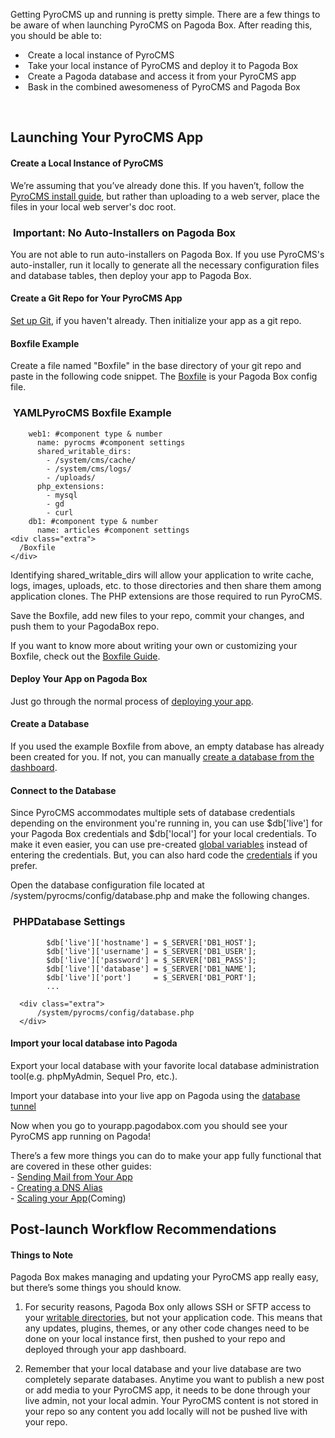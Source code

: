 <p class="active">Getting PyroCMS up and running is pretty simple. There are a few things to be aware of when launching PyroCMS on Pagoda Box. After reading this, you should be able to:</p>
<ul class="checked">
	<li>
		<span class="guides-sprite check">&nbsp;</span>Create a local instance of PyroCMS</li>
	<li>
		<span class="guides-sprite check">&nbsp;</span>Take your local instance of PyroCMS and deploy it to Pagoda Box</li>
	<li>
		<span class="guides-sprite check">&nbsp;</span>Create a Pagoda database and access it from your PyroCMS app</li>
	<li>
		<span class="guides-sprite check">&nbsp;</span>Bask in the combined awesomeness of PyroCMS and Pagoda Box</li>
</ul>
<div class="line-divider">&nbsp;</div>
<h2 id="launching-your-pyrocms-app">Launching Your PyroCMS App</h2>
<div class="justify">
  <h4 id="-create-a-local-instance-of-your-app">Create a Local Instance of PyroCMS</h4>
  <p>We&rsquo;re assuming that you&rsquo;ve already done this. If you haven&rsquo;t, follow the <a href="http://www.pyrocms.com/docs" target="_blank">PyroCMS install guide</a>, but rather than uploading to a web server, place the files in your local web server's doc root.</p>
  <h3 class="tag">
	<span class="guides-sprite w-cap">&nbsp;</span><span class="horizontal-guides-sprite white">Important: No Auto-Installers on Pagoda Box</span><span class="guides-sprite w-end-cap">&nbsp;</span></h3>
	<div class="block yellow">
		<p>You are not able to run auto-installers on Pagoda Box. If you use PyroCMS&#39;s auto-installer, run it locally to generate all the necessary configuration files and database tables, then deploy your app to Pagoda Box.</p>
	</div>
	<h4 id="-create-a-github-repo-for-your-app">Create a Git Repo for Your PyroCMS App</h4>
	<p><a href="/customer/portal/articles/202225-setting-up-git">Set up Git</a>, if you haven't already. Then initialize your app as a git repo.</p>
  <h4 id="boxfile-example">Boxfile Example</h4>
  <p>Create a file named &quot;Boxfile&quot; in the base directory of your git repo and paste in the following code snippet. The <a href="/customer/portal/articles/175475">Boxfile</a> is your Pagoda Box config file.</p>
  <h3 class="tag" id="pyrocms-example-box-file">
  <span class="guides-sprite cap">&nbsp;</span><span class="horizontal-guides-sprite title">YAML</span><span class="horizontal-guides-sprite green">PyroCMS Boxfile Example</span><span class="guides-sprite green-end-cap">&nbsp;</span></h3>
  <div class="block grey code" id="default-box-config-settings">

        web1: #component type & number
          name: pyrocms #component settings
          shared_writable_dirs:
            - /system/cms/cache/
            - /system/cms/logs/
            - /uploads/
          php_extensions:
            - mysql
            - gd
            - curl
        db1: #component type & number 
          name: articles #component settings
    <div class="extra">
      /Boxfile
    </div>
  </div>
	<p>Identifying shared_writable_dirs will allow your application to write cache, logs, images, uploads, etc. to those directories and then share them among application clones. The PHP extensions are those required to run PyroCMS</a>.</p>
	<p>Save the Boxfile, add new files to your repo, commit your changes, and push them to your PagodaBox repo.</p>
	<p>If you want to know more about writing your own or customizing your Boxfile, check out the <a href="/customer/portal/articles/175475">Boxfile Guide</a>.</p>
	<h4 id="-deploy-your-app-on-pagoda-box">Deploy Your App on Pagoda Box</h4>
	<p>Just go through the normal process of <a href="/customer/portal/articles/174146-launching-your-first-app">deploying your app</a>.</p>
	<h4 id="create-database">Create a Database</h4>
	<p>If you used the example Boxfile from above, an empty database has already been created for you. If not, you can manually <a href="/customer/portal/articles/175426-creating-a-database#creating-db-through-dashboard">create a database from the dashboard</a>.</p>
  <h4 id="connect-database">Connect to the Database</h4>
  <p>Since PyroCMS accommodates multiple sets of database credentials depending on the environment you're running in, you can use $db['live'] for your Pagoda Box credentials and $db['local'] for your local credentials. To make it even easier, you can use pre-created <a href="/customer/portal/articles/175470">global variables</a> instead of entering the credentials. But, you can also hard code the <a href="/customer/portal/articles/175426-creating-a-database#-connecting-to-your-db">credentials</a> if you prefer.</p>
  <p>Open the database configuration file located at /system/pyrocms/config/database.php and make the following changes.</p>
  <h3 id="database-settings" class="tag"><span class="guides-sprite cap">&nbsp;</span><span class="horizontal-guides-sprite title">PHP</span><span class="horizontal-guides-sprite green">Database Settings</span><span class="guides-sprite green-end-cap"></span></h3>
  <div class="block grey code">

            $db['live']['hostname'] = $_SERVER['DB1_HOST'];
            $db['live']['username'] = $_SERVER['DB1_USER'];
            $db['live']['password'] = $_SERVER['DB1_PASS'];
            $db['live']['database'] = $_SERVER['DB1_NAME'];
            $db['live']['port'] 	= $_SERVER['DB1_PORT'];
            ...

      <div class="extra">
          /system/pyrocms/config/database.php
      </div>
  </div>
	<h4 id="get-your-local-database-to-pagoda">Import your local database into Pagoda</h4>
	<p>Export your local database with your favorite local database administration tool(e.g. phpMyAdmin, Sequel Pro, etc.).</p>
	<p>Import your database into your live app on Pagoda using the <a href="/customer/portal/articles/175427">database tunnel</a></p>
	<p>Now when you go to yourapp.pagodabox.com you should see your PyroCMS app running on Pagoda!</p>
	<p>There&rsquo;s a few more things you can do to make your app fully functional that are covered in these other guides:<br />
			- <a href="/customer/portal/articles/175384">Sending Mail from Your App</a><br />
			- <a href="/customer/portal/articles/175471">Creating a DNS Alias</a><br />
			- <a href="/customer/portal/articles/175459">Scaling your App</a>(Coming)</p>
</div>

<h2 id="post-launch-workflow-recommendations">
	Post-launch Workflow Recommendations</h2>
<div class="justify">
	<h4 id="-things-to-note">Things to Note</h4>
	<p>Pagoda Box makes managing and updating your PyroCMS app really easy, but there&rsquo;s some things you should know.</p>
	<ol>
		<li>
			<p>For security reasons, Pagoda Box only allows SSH or SFTP access to your <a href="/customer/portal/articles/175418">writable directories</a>, but not your application code. This means that any updates, plugins, themes, or any other code changes need to be done on your local instance first, then pushed to your repo and deployed through your app dashboard.</p>
		</li>
		<li>
			<p>Remember that your local database and your live database are two completely separate databases. Anytime you want to publish a new post or add media to your PyroCMS app, it needs to be done through your live admin, not your local admin. Your PyroCMS content is not stored in your repo so any content you add locally will not be pushed live with your repo.</p>
		</li>
	</ol>
</div>